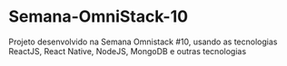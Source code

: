 # Semana-OmniStack-10
Projeto desenvolvido na Semana Omnistack #10, usando as tecnologias ReactJS, React Native, NodeJS, MongoDB e outras tecnologias
